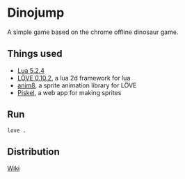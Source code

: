 # Dinojump

A simple game based on the chrome offline dinosaur game.

## Things used

+ [Lua 5.2.4](http://www.lua.org/)
+ [LÖVE 0.10.2](https://love2d.org/), a lua 2d framework for lua
+ [anim8](https://github.com/kikito/anim8), a sprite animation library for LÖVE
+ [Piskel](http://www.piskelapp.com/), a web app for making sprites

## Run
```
love .
```

## Distribution
[Wiki](https://love2d.org/wiki/Game_Distribution)
